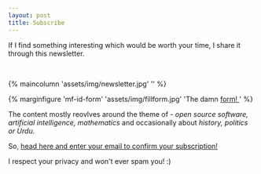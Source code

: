 ```yaml
---
layout: post
title: Subscribe
---
```


If I find something interesting which would be worth your time, I share it
through this newsletter.

<br>

{% maincolumn 'assets/img/newsletter.jpg' '' %}


{% marginfigure 'mf-id-form' 'assets/img/fillform.jpg' 'The damn <a href="https://tinyletter.com/rj722">
form! </a>' %}

The content mostly reovlves around the theme of - <i> open source software,
artificial intelligence, mathematics </i> and occasionally about <i> history,
politics or Urdu. </i>

So, [head here and enter your email to confirm your subscription!][tinyletter]

I respect your privacy and won't ever spam you! :)

<!--
{% marginfigure 'mf-id-form2' 'assets/img/didyoufillit.jpg' "Here's the <a
href='https://tinyletter.com/rj722'> link </a>" %}
-->

[tinyletter]: https://tinyletter.com/RJ722